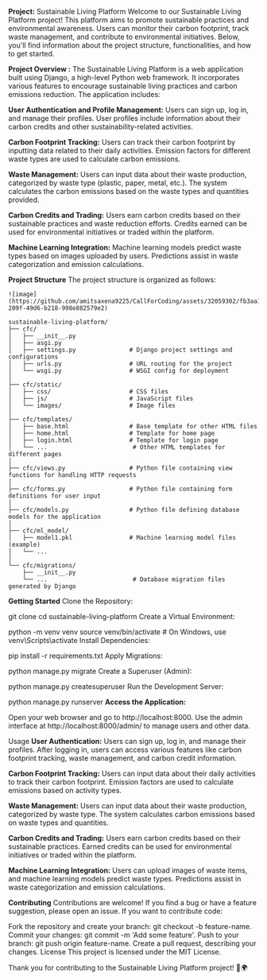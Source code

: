 ﻿**Project:**
Sustainable Living Platform
Welcome to our Sustainable Living Platform project! This platform aims to promote sustainable practices and environmental awareness. Users can monitor their carbon footprint, track waste management, and contribute to environmental initiatives. Below, you'll find information about the project structure, functionalities, and how to get started.

**Project Overview :**
The Sustainable Living Platform is a web application built using Django, a high-level Python web framework. It incorporates various features to encourage sustainable living practices and carbon emissions reduction. The application includes:

**User Authentication and Profile Management:**
Users can sign up, log in, and manage their profiles.
User profiles include information about their carbon credits and other sustainability-related activities.

**Carbon Footprint Tracking:**
Users can track their carbon footprint by inputting data related to their daily activities.
Emission factors for different waste types are used to calculate carbon emissions.

**Waste Management:**
Users can input data about their waste production, categorized by waste type (plastic, paper, metal, etc.).
The system calculates the carbon emissions based on the waste types and quantities provided.

**Carbon Credits and Trading:**
Users earn carbon credits based on their sustainable practices and waste reduction efforts.
Credits earned can be used for environmental initiatives or traded within the platform.

**Machine Learning Integration:**
Machine learning models predict waste types based on images uploaded by users.
Predictions assist in waste categorization and emission calculations.

**Project Structure**
The project structure is organized as follows:
```
![image](https://github.com/amitsaxena9225/CallForCoding/assets/32059302/fb3aa11c-209f-49d6-b218-998e882579e2)

sustainable-living-platform/
├── cfc/
│   ├── __init__.py
│   ├── asgi.py
│   ├── settings.py               # Django project settings and configurations
│   ├── urls.py                   # URL routing for the project
│   └── wsgi.py                   # WSGI config for deployment
│
├── cfc/static/
│   ├── css/                      # CSS files
│   ├── js/                       # JavaScript files
│   └── images/                   # Image files
│
├── cfc/templates/
│   ├── base.html                 # Base template for other HTML files
│   ├── home.html                 # Template for home page
│   ├── login.html                # Template for login page
│   └── ...                        # Other HTML templates for different pages
│
├── cfc/views.py                  # Python file containing view functions for handling HTTP requests
│
├── cfc/forms.py                  # Python file containing form definitions for user input
│
├── cfc/models.py                 # Python file defining database models for the application
│
├── cfc/ml_model/
│   ├── model1.pkl                # Machine learning model files (example)
│   └── ...
│
└── cfc/migrations/
    ├── __init__.py
    └── ...                        # Database migration files generated by Django

```
**Getting Started**
Clone the Repository:



git clone <repository-url>
cd sustainable-living-platform
Create a Virtual Environment:



python -m venv venv
source venv/bin/activate  # On Windows, use venv\Scripts\activate
Install Dependencies:



pip install -r requirements.txt
Apply Migrations:


python manage.py migrate
Create a Superuser (Admin):


python manage.py createsuperuser
Run the Development Server:


python manage.py runserver
**Access the Application:**

Open your web browser and go to http://localhost:8000.
Use the admin interface at http://localhost:8000/admin/ to manage users and other data.

Usage
**User Authentication:**
Users can sign up, log in, and manage their profiles.
After logging in, users can access various features like carbon footprint tracking, waste management, and carbon credit information.

**Carbon Footprint Tracking:**
Users can input data about their daily activities to track their carbon footprint.
Emission factors are used to calculate emissions based on activity types.

**Waste Management:**
Users can input data about their waste production, categorized by waste type.
The system calculates carbon emissions based on waste types and quantities.

**Carbon Credits and Trading:**
Users earn carbon credits based on their sustainable practices.
Earned credits can be used for environmental initiatives or traded within the platform.

**Machine Learning Integration:**
Users can upload images of waste items, and machine learning models predict waste types.
Predictions assist in waste categorization and emission calculations.

**Contributing**
Contributions are welcome! If you find a bug or have a feature suggestion, please open an issue. If you want to contribute code:

Fork the repository and create your branch: git checkout -b feature-name.
Commit your changes: git commit -m 'Add some feature'.
Push to your branch: git push origin feature-name.
Create a pull request, describing your changes.
License
This project is licensed under the MIT License.

Thank you for contributing to the Sustainable Living Platform project! 🌱🌍




